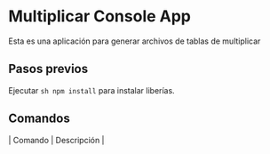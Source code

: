 # Multiplicar Console App

Esta es una aplicación para generar archivos de tablas de multiplicar

## Pasos previos

Ejecutar ```sh npm install``` para instalar liberías.

## Comandos

| Comando | Descripción |


